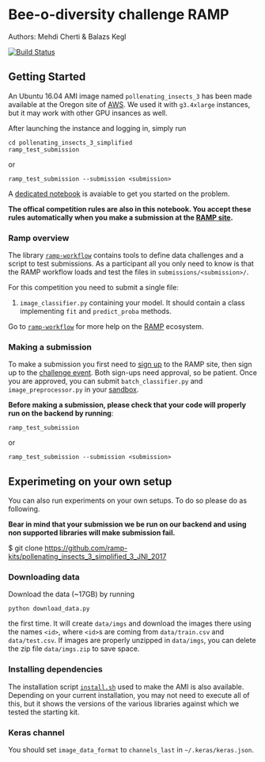 # Bee-o-diversity challenge  RAMP

Authors: Mehdi Cherti & Balazs Kegl

[![Build Status](https://travis-ci.org/ramp-kits/pollenating_insects_3_simplified.svg?branch=master)](https://travis-ci.org/ramp-kits/pollenating_insects_3_simplified)

## Getting Started

An Ubuntu 16.04 AMI image named `pollenating_insects_3` has been
made available at the Oregon site of
[AWS](https://us-west-2.console.aws.amazon.com).
We used it with `g3.4xlarge` instances, but it may work with other GPU
insances as well.

After launching the instance and logging in, simply run

```
cd pollenating_insects_3_simplified
ramp_test_submission
```

or

```
ramp_test_submission --submission <submission>
```

A [dedicated notebook](pollenating_insects_3_simplified_3_JNI_2017_starting_kit.ipynb)
is avaiable to get you started on the problem.

**The offical competition rules are also in this notebook. You accept these
rules automatically when you make a submission at the
[RAMP site](http://www.ramp.studio/events/pollenating_insects_3_simplified_3_JNI_2017).**

### Ramp overview

The library [`ramp-workflow`](https://github.com/paris-saclay-cds/ramp-workflow)
contains tools to define data challenges and a script to test submissions.
As a participant all you only need to know is that the RAMP workflow loads
and test the files in `submissions/<submission>/`.

For this competition you need to submit a single file:

1. `image_classifier.py` containing your model. It should contain a class
implementing `fit` and `predict_proba` methods.

Go to [`ramp-workflow`](https://github.com/paris-saclay-cds/ramp-workflow)
for more help on the [RAMP](http:www.ramp.studio) ecosystem.

### Making a submission

To make a submission you first need to [sign up](https://www.ramp.studio/sign_up)
to the RAMP site, then sign up to the
[challenge event](http://www.ramp.studio/events/pollenating_insects_3_simplified_3_JNI_2017). 
Both sign-ups need approval, so be patient. Once you are approved, you can 
submit `batch_classifier.py` and `image_preprocessor.py` in your
[sandbox](http://www.ramp.studio/events/pollenating_insects_3_simplified_3_JNI_2017/sandbox).

**Before making a submission, please check that your code will properly
run on the backend by running**:

```
ramp_test_submission
```

or

```
ramp_test_submission --submission <submission>
```

## Experimeting on your own setup

You can also run experiments on your own setups. To do so please do as
following.

**Bear in mind that your submission we be run on our backend and
using non supported libraries will make submission fail.**

$ git clone https://github.com/ramp-kits/pollenating_insects_3_simplified_3_JNI_2017

### Downloading data

Download the data (~17GB) by running

```
python download_data.py
```

the first time. It will create `data/imgs` and download the images there
using the names `<id>`, where `<id>`s are coming from `data/train.csv`
and `data/test.csv`. If images are properly unzipped in `data/imgs`,
you can delete the zip file `data/imgs.zip` to save space.

### Installing dependencies

The installation script [`install.sh`](install.sh) used to make the AMI
is also available. Depending on your current installation, you may not need
to execute all of this, but it shows the versions of the various libraries
against which we tested the starting kit.

### Keras channel

You should set `image_data_format` to `channels_last` in `~/.keras/keras.json`.
